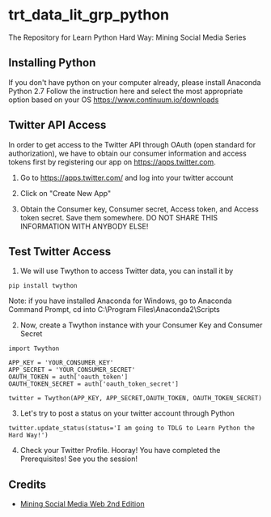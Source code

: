# trt_data_lit_grp_python
The Repository for Learn Python Hard Way: Mining Social Media Series

Installing Python
---------

If you don't have python on your computer already, please install Anaconda Python 2.7
Follow the instruction here and select the most appropriate option based on your OS
https://www.continuum.io/downloads

Twitter API Access
---------
In order to get access to the Twitter API through OAuth (open standard for authorization), 
we have to obtain our consumer information and access tokens first by registering 
our app on https://apps.twitter.com.

1. Go to https://apps.twitter.com/ and log into your twitter account

2. Click on "Create New App"

3. Obtain the Consumer key, Consumer secret, Access token, and Access token secret. Save them somewhere.
DO NOT SHARE THIS INFORMATION WITH ANYBODY ELSE!

Test Twitter Access
---------
1. We will use Twython to access Twitter data, you can install it by 
```
pip install twython
```
Note: if you have installed Anaconda for Windows, go to Anaconda Command Prompt,
cd into C:\Program Files\Anaconda2\Scripts

2. Now, create a Twython instance with your Consumer Key and Consumer Secret
```
import Twython

APP_KEY = 'YOUR_CONSUMER_KEY'
APP_SECRET = 'YOUR_CONSUMER_SECRET'
OAUTH_TOKEN = auth['oauth_token']
OAUTH_TOKEN_SECRET = auth['oauth_token_secret']

twitter = Twython(APP_KEY, APP_SECRET,OAUTH_TOKEN, OAUTH_TOKEN_SECRET)
```

3. Let's try to post a status on your twitter account through Python
```
twitter.update_status(status='I am going to TDLG to Learn Python the Hard Way!')
```
4. Check your Twitter Profile. Hooray! You have completed the Prerequisites! See you the session!

Credits
---------
* [Mining Social Media Web 2nd Edition](https://github.com/ptwobrussell/Mining-the-Social-Web-2nd-Edition)
